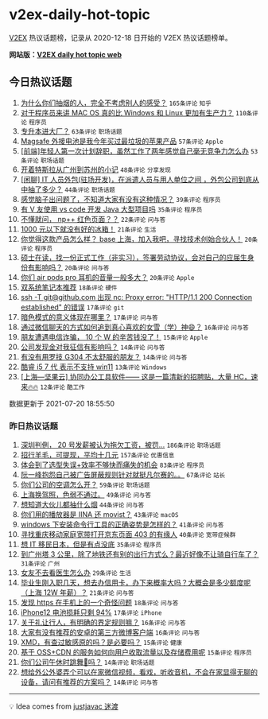 # v2ex-daily-hot-topic

[V2EX](https://www.v2ex.com/) 热议话题榜，记录从 2020-12-18 日开始的 V2EX 热议话题榜单。

**网站版：[V2EX daily hot topic web](https://boojack.github.io/v2ex-daily-hot-topic-web/)**

## 今日热议话题

<!-- TODAY BEGIN -->

1. [为什么你们抽烟的人，完全不考虑别人的感受？](https://www.v2ex.com/t/790518) `165条评论` `知乎`
1. [对于程序员来讲 MAC OS 真的比 Windows 和 Linux 更加有生产力？](https://www.v2ex.com/t/790603) `110条评论` `程序员`
1. [专升本进大厂？](https://www.v2ex.com/t/790613) `63条评论` `职场话题`
1. [Magsafe 外接电池是我今年买过最垃圾的苹果产品](https://www.v2ex.com/t/790635) `57条评论` `Apple`
1. [[前端]年轻人第一次计划辞职，虽然工作了两年感觉自己毫无竞争力怎么办](https://www.v2ex.com/t/790577) `53条评论` `职场话题`
1. [开着特斯拉从广州到苏州的小记](https://www.v2ex.com/t/790678) `48条评论` `分享发现`
1. [[闲聊] IT 人员外包(驻场开发)，在派遣人员与用人单位之间 ，外包公司到底从中抽了多少？](https://www.v2ex.com/t/790563) `44条评论` `职场话题`
1. [感觉脑子出问题了，不知道大家有没有这种情况？](https://www.v2ex.com/t/790588) `39条评论` `程序员`
1. [有 V 友使用 vs code 开发 Java 大型项目吗](https://www.v2ex.com/t/790624) `35条评论` `程序员`
1. [不懂就问， np++ 红色页面？？](https://www.v2ex.com/t/790544) `22条评论` `问与答`
1. [1000 元以下就没有好的冰箱！](https://www.v2ex.com/t/790569) `21条评论` `生活`
1. [你觉得这款产品怎么样？ base 上海，加入我吧，寻找技术创始合伙人！](https://www.v2ex.com/t/790630) `20条评论` `程序员`
1. [硕士在读，找一份正式工作（非实习），签署劳动协议，会对自己的应届生身份有影响吗？](https://www.v2ex.com/t/790554) `20条评论` `问与答`
1. [你们 air pods pro 耳机的音量一般多大？](https://www.v2ex.com/t/790504) `20条评论` `Apple`
1. [双系统笔记本推荐](https://www.v2ex.com/t/790561) `18条评论` `硬件`
1. [ssh -T git@github.com 出现 nc: Proxy error: "HTTP/1.1 200 Connection established" 的错误](https://www.v2ex.com/t/790695) `17条评论` `git`
1. [暗色模式的意义体现在哪里？](https://www.v2ex.com/t/790690) `17条评论` `问与答`
1. [通过微信聊天的方式如何追到真心喜欢的女雪（学）神😄？](https://www.v2ex.com/t/790597) `16条评论` `问与答`
1. [朋友遭遇电信诈骗， 10 个 W 的辛苦钱没了！](https://www.v2ex.com/t/790652) `15条评论` `Apple`
1. [公司发现金对我征信有影响吗？](https://www.v2ex.com/t/790621) `14条评论` `问与答`
1. [有没有用罗技 G304 不太舒服的朋友？](https://www.v2ex.com/t/790551) `14条评论` `问与答`
1. [酷睿 i5 7 代 表示不支持 win11](https://www.v2ex.com/t/790599) `13条评论` `Windows`
1. [[上海—坚果云] 协同办公工具软件—— 这是一篇清新的招聘贴，大量 HC，速来🔥🔥](https://www.v2ex.com/t/790648) `12条评论` `酷工作`

数据更新于 2021-07-20 18:55:50

<!-- TODAY END -->

### 昨日热议话题

<!-- YESTERDAY BEGIN -->

1. [深圳判例， 20 号发薪被认为拖欠工资，被罚...](https://www.v2ex.com/t/790299) `186条评论` `职场话题`
1. [招行羊毛，可提现，平均十几元](https://www.v2ex.com/t/790417) `157条评论` `优惠信息`
1. [体会到了选型失误+效率不够快而痛失的机会](https://www.v2ex.com/t/790304) `83条评论` `程序员`
1. [阮一峰抱怨自己被广告屏蔽规则针对就挺凡尔赛的。。](https://www.v2ex.com/t/790313) `67条评论` `站长`
1. [你们公司的空调怎么开？](https://www.v2ex.com/t/790284) `59条评论` `职场话题`
1. [上海换驾照，色弱不通过。](https://www.v2ex.com/t/790428) `49条评论` `问与答`
1. [想知道大伙儿都抽什么烟](https://www.v2ex.com/t/790408) `44条评论` `问与答`
1. [你们用的播放器是 IINA 还 movist？](https://www.v2ex.com/t/790444) `43条评论` `macOS`
1. [windows 下安装命令行工具的正确姿势是怎样的？](https://www.v2ex.com/t/790320) `41条评论` `问与答`
1. [寻找重庆移动家庭宽带打开京东页面 403 的有缘人](https://www.v2ex.com/t/790297) `40条评论` `宽带症候群`
1. [想 IT 移民日本，但是有点没底](https://www.v2ex.com/t/790483) `35条评论` `程序员`
1. [到广州塔 3 公里，除了地铁还有别的出行方式么？最近好像不让骑自行车了？](https://www.v2ex.com/t/790295) `31条评论` `广州`
1. [女友不去看医生怎么办](https://www.v2ex.com/t/790476) `29条评论` `生活`
1. [毕业生刚入职几天，想去办信用卡，办下来概率大吗？大概会是多少额度呢（上海 12W 年薪）？](https://www.v2ex.com/t/790458) `21条评论` `问与答`
1. [发现 https 在手机上的一个奇怪问题](https://www.v2ex.com/t/790395) `18条评论` `问与答`
1. [iPhone12 电池损耗只剩 94%](https://www.v2ex.com/t/790447) `17条评论` `iPhone`
1. [关于礼让行人，有明确的界定规则嘛？](https://www.v2ex.com/t/790448) `16条评论` `问与答`
1. [大家有没有推荐的安卓的第三方微博客户端](https://www.v2ex.com/t/790413) `16条评论` `问与答`
1. [XMD，有查过敏感原的吗？是必要吗？](https://www.v2ex.com/t/790455) `15条评论` `健康`
1. [基于 OSS+CDN 的服务如何向用户收取流量以及存储费用呢](https://www.v2ex.com/t/790318) `15条评论` `程序员`
1. [你们公司午休时跳舞👯吗？](https://www.v2ex.com/t/790482) `14条评论` `职场话题`
1. [想给外公外婆弄个可以在家微信视频，看戏，听收音机，不会在家显得无聊的设备，请问有推荐的方案吗？](https://www.v2ex.com/t/790429) `14条评论` `问与答`

<!-- YESTERDAY END -->

---

💡 Idea comes from [justjavac 迷渡](https://github.com/justjavac/)
